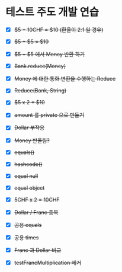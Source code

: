 # 테스트 주도 개발 연습



- [x] ~~\$5 + 10CHF = $10 (환율이 2:1 일 경우)~~
- [x] ~~\$5 + \$5 = \$10~~
- [x] ~~$5 + $5 에서 Money 반환 하기~~
- [x] ~~Bank.reduce(Money)~~
- [x] ~~Money 에 대한 통화 변환을 수행하는 Reduce~~
- [x] ~~Reduce(Bank, String)~~
- [x] ~~\$5 x 2 = $10~~ 
- [x] ~~amount 를 private 으로 만들기~~
- [x] ~~Dollar 부작용~~ 
- [x] ~~Money 반올림?~~
- [x] ~~equals()~~
- [x] ~~hashcode()~~
- [x] ~~equal null~~
- [x] ~~equal object~~
- [x] ~~5CHF x 2 = 10CHF~~
- [x] ~~Dollar / Franc 중복~~
- [x] ~~공용 equals~~
- [x] ~~공용 times~~
- [x] ~~Franc 과 Dollar 비교~~
- [x] ~~testFrancMultiplication 제거~~


 



